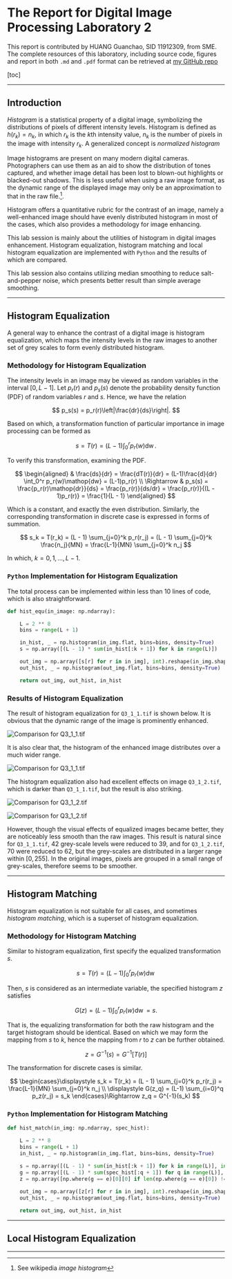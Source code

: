 # The Report for Digital Image Processing Laboratory 2

This report is contributed by HUANG Guanchao, SID 11912309, from SME. The complete resources of this laboratory, including source code, figures and report in both `.md` and `.pdf` format can be retrieved at [my GitHub repo](https://github.com/kommunium/dip-lab)

[toc]

---

## Introduction

*Histogram* is a statistical property of a digital image, symbolizing the distributions of pixels of different intensity levels. Histogram is defined as $h(r_k) = n_k$, in which $r_k$ is the $k$th intensity value, $n_k$ is the number of pixels in the image with intensity $r_k$. A generalized concept is *normalized histogram*

Image histograms are present on many modern digital cameras. Photographers can use them as an aid to show the distribution of tones captured, and whether image detail has been lost to blown-out highlights or blacked-out shadows. This is less useful when using a raw image format, as the dynamic range of the displayed image may only be an approximation to that in the raw file.[^Wiki].

[^Wiki]: See wikipedia *image histogram*

Histogram offers a quantitative rubric for the contrast of an image, namely a well-enhanced image should have evenly distributed histogram in most of the cases, which also provides a methodology for image enhancing.

This lab session is mainly about the utilities of histogram in digital images enhancement. Histogram equalization, histogram matching and local histogram equalization are implemented with `Python` and the results of which are compared.

<!-- TODO further descriptions for various methods -->

This lab session also contains utilizing median smoothing to reduce salt-and-pepper noise, which presents better result than simple average smoothing.

---

## Histogram Equalization

A general way to enhance the contrast of a digital image is histogram equalization, which maps the intensity levels in the raw images to another set of grey scales to form evenly distributed histogram.

### Methodology for Histogram Equalization

The intensity levels in an image may be viewed as random variables in the interval $[0, L-1]$. Let $p_r(r)$ and $p_s(s)$ denote the probability density function (PDF) of random variables $r$ and $s$. Hence, we have the relation

$$
p_s(s) = p_r(r)\left|\frac{dr}{ds}\right|.
$$

Based on which, a transformation function of particular importance in image processing can be formed as

$$
s = T(r) = (L - 1)\int_0^r p_r(w)\mathop{dw}.
$$

To verify this transformation, examining the PDF.

$$
\begin{aligned} &
\frac{ds}{dr} =
\frac{dT(r)}{dr} =
(L-1)\frac{d}{dr} \int_0^r p_r(w)\mathop{dw} =
(L-1)p_r(r) \\ \Rightarrow &
p_s(s) =
\frac{p_r(r)\mathop{dr}}{ds} =
\frac{p_r(r)}{ds/dr} =
\frac{p_r(r)}{(L - 1)p_r(r)} =
\frac{1}{L - 1}
\end{aligned}
$$

Which is a constant, and exactly the even distribution. Similarly, the corresponding transformation in discrete case is expressed in forms of summation.

$$
s_k =
T(r_k) =
(L - 1) \sum_{j=0}^k p_r(r_j) =
(L - 1) \sum_{j=0}^k \frac{n_j}{MN} =
\frac{L-1}{MN} \sum_{j=0}^k n_j
$$

In which, $k = 0, 1, \dots, L-1$.

### `Python` Implementation for Histogram Equalization

The total process can be implemented within less than 10 lines of code, which is also straightforward.

```python
def hist_equ(in_image: np.ndarray):

    L = 2 ** 8
    bins = range(L + 1)

    in_hist, _ = np.histogram(in_img.flat, bins=bins, density=True)
    s = np.array([(L - 1) * sum(in_hist[:k + 1]) for k in range(L)])

    out_img = np.array([s[r] for r in in_img], int).reshape(in_img.shape)
    out_hist, _ = np.histogram(out_img.flat, bins=bins, density=True)

    return out_img, out_hist, in_hist
```

### Results of Histogram Equalization

The result of histogram equalization for `Q3_1_1.tif` is shown below. It is obvious that the dynamic range of the image is prominently enhanced.

![Comparison for Q3_1_1.tif](Q3_1_1.tif_comparison.png)

It is also clear that, the histogram of the enhanced image distributes over a much wider range.

![Comparison for Q3_1_1.tif](Q3_1_1.tif_histogram.png)

The histogram equalization also had excellent effects on image `Q3_1_2.tif`, which is darker than `Q3_1_1.tif`, but the result is also striking.

![Comparison for Q3_1_2.tif](Q3_1_2.tif_comparison.png)

![Comparison for Q3_1_2.tif](Q3_1_2.tif_histogram.png)

However, though the visual effects of equalized images became better, they are noticeably less smooth than the raw images. This result is natural since for `Q3_1_1.tif`, 42 grey-scale levels were reduced to 39, and for `Q3_1_2.tif`, 70 were reduced to 62, but the grey-scales are distributed in a larger range within $[0, 255]$. In the original images, pixels are grouped in a small range of grey-scales, therefore seems to be smoother.

---

## Histogram Matching

Histogram equalization is not suitable for all cases, and sometimes *histogram matching*, which is a superset of histogram equalization.

### Methodology for Histogram Matching

Similar to histogram equalization, first specify the equalized transformation $s$.

$$
s = T(r) = (L - 1)\int_0^r p_r(w)\mathop{dw}
$$

Then, $s$ is considered as an intermediate variable, the specified histogram $z$ satisfies

$$
G(z) = (L - 1)\int_0^r p_r(w)\mathop{dw} = s.
$$

That is, the equalizing transformation for both the raw histogram and the target histogram should be identical. Based on which we may form the mapping from $s$ to $k$, hence the mapping from $r$ to $z$ can be further obtained.

$$
z = G^{-1}(s) = G^{-1}[T(r)]
$$

The transformation for discrete cases is similar.

$$
\begin{cases}\displaystyle
s_k =
T(r_k) =
(L - 1) \sum_{j=0}^k p_r(r_j) =
\frac{L-1}{MN} \sum_{j=0}^k n_j \\ \displaystyle
G(z_q) =
(L-1) \sum_{i=0}^q p_z(r_j) =
s_k
\end{cases}\Rightarrow
z_q = G^{-1}(s_k)
$$

### `Python` Implementation for Histogram Matching

```python
def hist_match(in_img: np.ndarray, spec_hist):

    L = 2 ** 8
    bins = range(L + 1)
    in_hist, _ = np.histogram(in_img.flat, bins=bins, density=True)
    
    s = np.array([(L - 1) * sum(in_hist[:k + 1]) for k in range(L)], int)
    g = np.array([(L - 1) * sum(spec_hist[:q + 1]) for q in range(L)], int)
    z = np.array([np.where(g == e)[0][0] if len(np.where(g == e)[0]) != 0 else 0 for e in s], int)

    out_img = np.array([z[r] for r in in_img], int).reshape(in_img.shape)
    out_hist, _ = np.histogram(out_img.flat, bins=bins, density=True)

    return out_img, out_hist, in_hist
```

---

## Local Histogram Equalization

---
